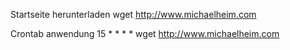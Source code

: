 Startseite herunterladen
wget http://www.michaelheim.com

Crontab anwendung
15 * * * * wget http://www.michaelheim.com
